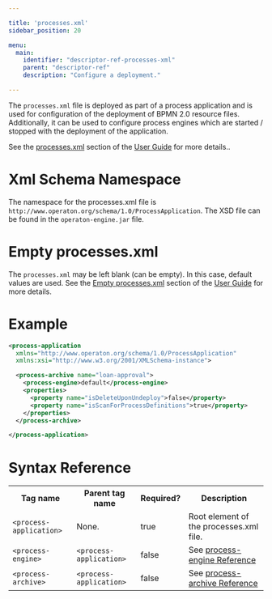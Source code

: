 ```yaml
---

title: 'processes.xml'
sidebar_position: 20

menu:
  main:
    identifier: "descriptor-ref-processes-xml"
    parent: "descriptor-ref"
    description: "Configure a deployment."

---
```



The `processes.xml` file is deployed as part of a process application and is used for configuration of the deployment of BPMN 2.0 resource files. Additionally, it can be used to configure process engines which are started / stopped with the deployment of the application.

See the [processes.xml](../user-guide/process-applications/the-processes-xml-deployment-descriptor.md) section of the <a href="../user-guide/index.md">User Guide</a> for more details..


# Xml Schema Namespace

The namespace for the processes.xml file is `http://www.operaton.org/schema/1.0/ProcessApplication`. The XSD file can be found in the `operaton-engine.jar` file.


# Empty processes.xml

The `processes.xml` may be left blank (can be empty). In this case, default values are used. See the [Empty processes.xml](../user-guide/process-applications/the-processes-xml-deployment-descriptor.md#empty-processes-xml) section of the [User Guide](../user-guide/index.md) for more details.


# Example

```xml
<process-application
  xmlns="http://www.operaton.org/schema/1.0/ProcessApplication"
  xmlns:xsi="http://www.w3.org/2001/XMLSchema-instance">

  <process-archive name="loan-approval">
    <process-engine>default</process-engine>
    <properties>
      <property name="isDeleteUponUndeploy">false</property>
      <property name="isScanForProcessDefinitions">true</property>
    </properties>
  </process-archive>

</process-application>
```


# Syntax Reference

<table class="table table-striped">
  <tr>
    <th>Tag name</th>
    <th>Parent tag name</th>
    <th>Required?</th>
    <th>Description</th>
  </tr>
  <tr>
    <td><code>&lt;process-application&gt;</code></td>
    <td>None.</td>
    <td>true</td>
    <td>Root element of the processes.xml file.</td>
  </tr>
  <tr>
    <td><code>&lt;process-engine&gt;</code></td>
    <td><code>&lt;process-application&gt;</code></td>
    <td>false</td>
    <td>See <a href="../reference/deployment-descriptors/tags/process-engine.md">process-engine Reference</a></td>
  </tr>
    <tr>
    <td><code>&lt;process-archive&gt;</code></td>
    <td><code>&lt;process-application&gt;</code></td>
    <td>false</td>
    <td>See <a href="../reference/deployment-descriptors/tags/process-archive.md">process-archive Reference</a></td>
  </tr>
</table>
